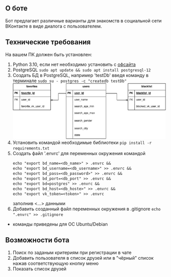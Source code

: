 ## О боте
Бот предлагает различные варианты для знакомств в социальной сети ВКонтакте в виде диалога с пользователем.

## Технические требования
На вашем ПК должен быть установлен:
1. Python 3.10, если нет необходимо установить с [офсайта](https://www.python.org/downloads/)
2. PostgreSQL ```sudo apt update && sudo apt install postgresql-12```
3. Создать БД в PostgreSQL, например 'testDb' введя команду в терминале ```sudo su - postgres -c "createdb testDb"```
   ![Схема БД](https://github.com/Aleks-SM/adpy76-team-diplom/raw/main/database/schema.png)
5. Установить командой необходимые библиотеки ```pip install -r requirements.txt```
5. Создать файл '.envrc' для переменных окружения командой 
    ```
    echo "export bd_name=<db_name>" > .envrc &&
    echo "export bd_username=<db_username>" >> .envrc &&
    echo "export bd_pass=<db_password>" >> .envrc &&
    echo "export bd_port=<db_port" >> .envrc &&
    echo "export bd=postgres" >> .envrc &&
    echo "export bd_host=<db_hoste>" >> .envrc &&
    echo "export vk_token=<token>" >> .envrc
    ``` 
   заполнив <...> данными
6. Добавить созданный файл переменных окружения в .gitignore ```echo ".envrc" >> .gitignore```
* команды приведены для ОС Ubuntu/Debian

## Возможности бота

1. Поиск по заданым критериям при регистрации в чате 
2. Добавить пользователя в список друзей или в "чёрный" список нажав соответствующую кнопку меню
3. Показать список друзей